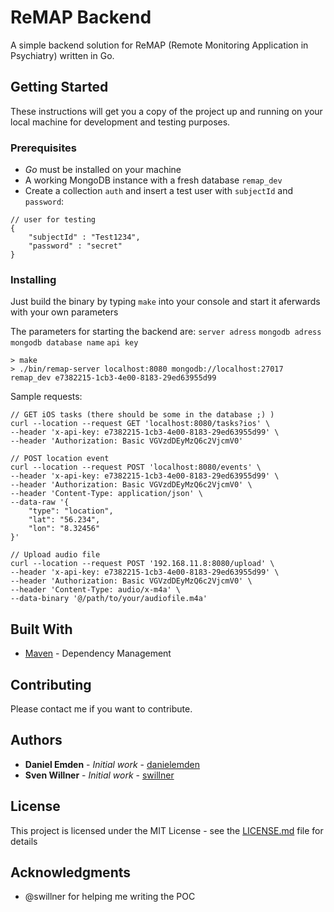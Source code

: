 # ReMAP Backend

A simple backend solution for ReMAP (Remote Monitoring Application in Psychiatry) written in Go.

## Getting Started

These instructions will get you a copy of the project up and running on your local machine for development and testing purposes.

### Prerequisites

* _Go_ must be installed on your machine
* A working MongoDB instance with a fresh database `remap_dev`
* Create a collection `auth` and insert a test user with `subjectId` and `password`:
```
// user for testing
{
    "subjectId" : "Test1234",
    "password" : "secret"
}
```

### Installing

Just build the binary by typing `make` into your console and start it aferwards with your own parameters

The parameters for starting the backend are: `server adress` `mongodb adress` `mongodb database name` `api key`

```
> make
> ./bin/remap-server localhost:8080 mongodb://localhost:27017 remap_dev e7382215-1cb3-4e00-8183-29ed63955d99
```

Sample requests:

```
// GET iOS tasks (there should be some in the database ;) )
curl --location --request GET 'localhost:8080/tasks?ios' \
--header 'x-api-key: e7382215-1cb3-4e00-8183-29ed63955d99' \
--header 'Authorization: Basic VGVzdDEyMzQ6c2VjcmV0'

// POST location event
curl --location --request POST 'localhost:8080/events' \
--header 'x-api-key: e7382215-1cb3-4e00-8183-29ed63955d99' \
--header 'Authorization: Basic VGVzdDEyMzQ6c2VjcmV0' \
--header 'Content-Type: application/json' \
--data-raw '{
    "type": "location",
    "lat": "56.234",
    "lon": "8.32456"
}'

// Upload audio file
curl --location --request POST '192.168.11.8:8080/upload' \
--header 'x-api-key: e7382215-1cb3-4e00-8183-29ed63955d99' \
--header 'Authorization: Basic VGVzdDEyMzQ6c2VjcmV0' \
--header 'Content-Type: audio/x-m4a' \
--data-binary '@/path/to/your/audiofile.m4a'
```

## Built With

* [Maven](https://maven.apache.org/) - Dependency Management

## Contributing

Please contact me if you want to contribute.

## Authors

* **Daniel Emden** - *Initial work* - [danielemden](https://github.com/danielemden)
* **Sven Willner** - *Initial work* - [swillner](https://github.com/swillner)

## License

This project is licensed under the MIT License - see the [LICENSE.md](LICENSE.md) file for details

## Acknowledgments

* @swillner for helping me writing the POC
